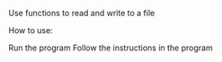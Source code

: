 Use functions to read and write to a file

How to use:

Run the program
Follow the instructions in the program
